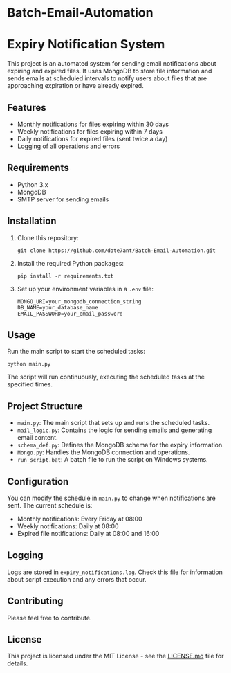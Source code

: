 # Batch-Email-Automation

# Expiry Notification System

This project is an automated system for sending email notifications about expiring and expired files. It uses MongoDB to store file information and sends emails at scheduled intervals to notify users about files that are approaching expiration or have already expired.

## Features

- Monthly notifications for files expiring within 30 days
- Weekly notifications for files expiring within 7 days
- Daily notifications for expired files (sent twice a day)
- Logging of all operations and errors

## Requirements

- Python 3.x
- MongoDB
- SMTP server for sending emails

## Installation

1. Clone this repository:
   ```
   git clone https://github.com/dote7ant/Batch-Email-Automation.git
   ```

2. Install the required Python packages:
   ```
   pip install -r requirements.txt
   ```

3. Set up your environment variables in a `.env` file:
   ```
   MONGO_URI=your_mongodb_connection_string
   DB_NAME=your_database_name
   EMAIL_PASSWORD=your_email_password
   ```

## Usage

Run the main script to start the scheduled tasks:

```
python main.py
```

The script will run continuously, executing the scheduled tasks at the specified times.

## Project Structure

- `main.py`: The main script that sets up and runs the scheduled tasks.
- `mail_logic.py`: Contains the logic for sending emails and generating email content.
- `schema_def.py`: Defines the MongoDB schema for the expiry information.
- `Mongo.py`: Handles the MongoDB connection and operations.
- `run_script.bat`: A batch file to run the script on Windows systems.

## Configuration

You can modify the schedule in `main.py` to change when notifications are sent. The current schedule is:

- Monthly notifications: Every Friday at 08:00
- Weekly notifications: Daily at 08:00
- Expired file notifications: Daily at 08:00 and 16:00

## Logging

Logs are stored in `expiry_notifications.log`. Check this file for information about script execution and any errors that occur.

## Contributing

Please feel free to contribute.

## License

This project is licensed under the MIT License - see the [LICENSE.md](LICENSE.md) file for details.
